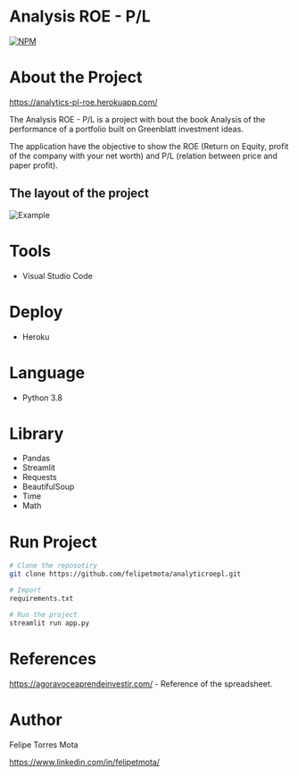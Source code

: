 # Analysis ROE -  P/L
[![NPM](https://img.shields.io/npm/l/react)](https://github.com/felipetmota/analyticroepl/blob/main/LICENSE)


# About the Project

https://analytics-pl-roe.herokuapp.com/

The Analysis ROE - P/L is a project with bout the book Analysis of the performance of a portfolio built on Greenblatt investment ideas.

The application have the objective to show the ROE (Return on Equity, profit of the company with your net worth) and P/L (relation between price and paper profit).

## The layout of the project

![Example](https://github.com/felipetmota/analyticroepl/blob/main/roepl.png)

# Tools
- Visual Studio Code

# Deploy
- Heroku

# Language 
- Python 3.8

# Library
- Pandas
- Streamlit
- Requests  
- BeautifulSoup
- Time
- Math

# Run Project
```bash
# Clone the reposotiry 
git clone https://github.com/felipetmota/analyticroepl.git

# Import
requirements.txt

# Run the project
streamlit run app.py
```

# References 
https://agoravoceaprendeinvestir.com/ - Reference of the spreadsheet.  


# Author

Felipe Torres Mota

https://www.linkedin.com/in/felipetmota/

